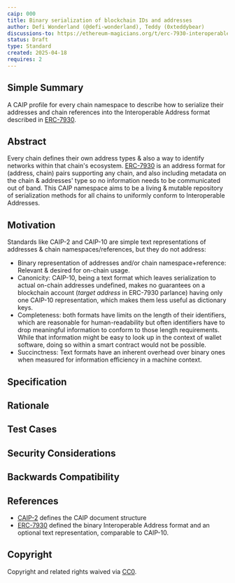 ```yaml
---
caip: 000
title: Binary serialization of blockchain IDs and addresses
author: Defi Wonderland (@defi-wonderland), Teddy (0xteddybear)
discussions-to: https://ethereum-magicians.org/t/erc-7930-interoperable-addresses/23365
status: Draft
type: Standard
created: 2025-04-18
requires: 2
---
```


## Simple Summary
A CAIP profile for every chain namespace to describe how to serialize their addresses and chain references into the Interoperable Address format described in [ERC-7930].

## Abstract
<!--A short (~200 word) description of the technical issue being addressed.-->
Every chain defines their own address types & also a way to identify networks within that chain's ecosystem.
[ERC-7930] is an address format for (address, chain) pairs supporting any chain, and also including metadata on the chain & addresses' type so no information needs to be communicated out of band.
This CAIP namespace aims to be a living & mutable repository of serialization methods for all chains to uniformly conform to Interoperable Addresses.

## Motivation
Standards like CAIP-2 and CAIP-10 are simple text representations of addresses & chain namespaces/references, but they do not address:
- Binary representation of addresses and/or chain namespace+reference: Relevant & desired for on-chain usage.
- Canonicity: CAIP-10, being a text format which leaves serialization to actual on-chain addresses undefined, makes no guarantees on a blockchain account (_target address_ in ERC-7930 parlance) having only one CAIP-10 representation, which makes them less useful as dictionary keys.
- Completeness: both formats have limits on the length of their identifiers, which are reasonable for human-readability but often identifiers have to drop meaningful information to conform to those length requirements. While that information might be easy to look up in the context of wallet software, doing so within a smart contract would not be possible.
- Succinctness: Text formats have an inherent overhead over binary ones when measured for information efficiency in a machine context.

## Specification
<!--The technical specification should describe the standard in detail. The specification should be detailed enough to allow competing, interoperable implementations. -->

## Rationale
<!--The rationale fleshes out the specification by describing what motivated the design and why particular design decisions were made. It should describe alternate designs that were considered and related work, e.g. how the feature is supported in other languages. The rationale may also provide evidence of consensus within the community, and should discuss important objections or concerns raised during discussion.-->

## Test Cases
<!--Please add diverse test cases here if applicable. Any normative definition of an interface requires test cases to be implementable. -->

## Security Considerations
<!--Please add an explicit list of intra-actor assumptions and known risk factors if applicable. Any normative definition of an interface requires these to be implementable; assumptions and risks should be at both individual interaction/use-case scale and systemically, should the interface specified gain ecosystem-namespace adoption. -->

## Backwards Compatibility
<!--All CAIPs that introduce backwards incompatibilities must include a section describing these incompatibilities and their severity. The CAIP must explain how the author proposes to deal with these incompatibilities. CAIP submissions without a sufficient backwards compatibility treatise may be rejected outright.-->

## References
<!--Links to external resources that help understanding the CAIP better. This can e.g. be links to existing implementations. See CONTRIBUTING.md#style-guide . -->

- [CAIP-2] defines the CAIP document structure
- [ERC-7930] defined the binary Interoperable Address format and an optional text representation, comparable to CAIP-10.

[CAIP-2]: https://ChainAgnostic.org/CAIPs/caip-2
<!-- TODO: point to the EIP website when the PR is merged -->
[ERC-7930]: https://ethereum-magicians.org/t/erc-7930-interoperable-addresses/23365

## Copyright
Copyright and related rights waived via [CC0](../LICENSE).
